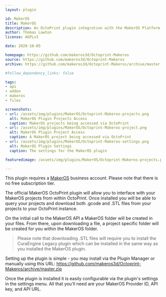 ```yaml
---
layout: plugin

id: MakerOS
title: MakerOS
description: An OctoPrint plugin integration with the MakerOS Platform API.
author: Thomas Lawton
license: AGPLv3

date: 2020-10-05

homepage: https://github.com/makeros3d/Octoprint-Makeros
source: https://github.com/makeros3d/Octoprint-Makeros
archive: https://github.com/makeros3d/Octoprint-Makeros/archive/master.zip

#follow_dependency_links: false

tags:
- api
- addon
- makeros
- files

screenshots:
- url: /assets/img/plugins/MakerOS/Octoprint-Makeros-projects.png
  alt: MakerOS Plugin Projects Access
  caption: MakerOS projects being accessed via OctoPrint
- url: /assets/img/plugins/MakerOS/Octoprint-Makeros-project.png
  alt: MakerOS Plugin Project Access
  caption: A MakerOS project being accessed via OctoPrint
- url: /assets/img/plugins/MakerOS/Octoprint-Makeros-settings.png
  alt: MakerOS Plugin Settings
  caption: The settings for the MakerOS plugin

featuredimage: /assets/img/plugins/MakerOS/Octoprint-Makeros-projects.png

---
```


This plugin requires a [MakerOS](https://makeros.com) business account. Please
note that there is no free subscription tier.

The official MakerOS OctoPrint plugin will allow you to interface with your
MakerOS projects from within OctoPrint. Once installed you will be able to query
your projects and download both .gcode and .STL files from your projects to your
OctoPrint instance.

On the initial call to the MakerOS API a MakerOS folder will be created in your
files. From there, upon downloading a file, a project specific folder will be
created for you within the MakerOS folder.

> Please note that downloading .STL files will require you to install the 
CuraEngine Legacy plugin which can be installed in the same way as you installed 
the MakerOS plugin.

Setting up the plugin is simple - you may install via the Plugin Manager or 
manually using this URL: https://github.com/makeros3d/Octoprint-Makeros/archive/master.zip

Once the plugin is installed it is easily configurable via the plugin's settings
in the settings menu. All that you'll need are your MakerOS Provider ID, API 
key, and API URL.
